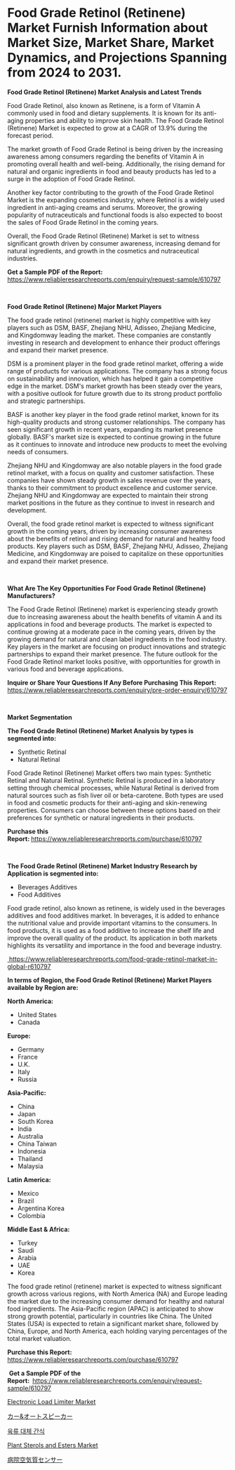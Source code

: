 <p><h1>Food Grade Retinol (Retinene) Market Furnish Information about Market Size, Market Share, Market Dynamics, and Projections Spanning from 2024 to 2031.</h1></p><p><strong>Food Grade Retinol (Retinene) Market Analysis and Latest Trends</strong></p>
<p><p>Food Grade Retinol, also known as Retinene, is a form of Vitamin A commonly used in food and dietary supplements. It is known for its anti-aging properties and ability to improve skin health. The Food Grade Retinol (Retinene) Market is expected to grow at a CAGR of 13.9% during the forecast period.</p><p>The market growth of Food Grade Retinol is being driven by the increasing awareness among consumers regarding the benefits of Vitamin A in promoting overall health and well-being. Additionally, the rising demand for natural and organic ingredients in food and beauty products has led to a surge in the adoption of Food Grade Retinol.</p><p>Another key factor contributing to the growth of the Food Grade Retinol Market is the expanding cosmetics industry, where Retinol is a widely used ingredient in anti-aging creams and serums. Moreover, the growing popularity of nutraceuticals and functional foods is also expected to boost the sales of Food Grade Retinol in the coming years.</p><p>Overall, the Food Grade Retinol (Retinene) Market is set to witness significant growth driven by consumer awareness, increasing demand for natural ingredients, and growth in the cosmetics and nutraceutical industries.</p></p>
<p><strong>Get a Sample PDF of the Report:&nbsp;</strong> <a href="https://www.reliableresearchreports.com/enquiry/request-sample/610797">https://www.reliableresearchreports.com/enquiry/request-sample/610797</a></p>
<p>&nbsp;</p>
<p><strong>Food Grade Retinol (Retinene) Major Market Players</strong></p>
<p><p>The food grade retinol (retinene) market is highly competitive with key players such as DSM, BASF, Zhejiang NHU, Adisseo, Zhejiang Medicine, and Kingdomway leading the market. These companies are constantly investing in research and development to enhance their product offerings and expand their market presence.</p><p>DSM is a prominent player in the food grade retinol market, offering a wide range of products for various applications. The company has a strong focus on sustainability and innovation, which has helped it gain a competitive edge in the market. DSM's market growth has been steady over the years, with a positive outlook for future growth due to its strong product portfolio and strategic partnerships.</p><p>BASF is another key player in the food grade retinol market, known for its high-quality products and strong customer relationships. The company has seen significant growth in recent years, expanding its market presence globally. BASF's market size is expected to continue growing in the future as it continues to innovate and introduce new products to meet the evolving needs of consumers.</p><p>Zhejiang NHU and Kingdomway are also notable players in the food grade retinol market, with a focus on quality and customer satisfaction. These companies have shown steady growth in sales revenue over the years, thanks to their commitment to product excellence and customer service. Zhejiang NHU and Kingdomway are expected to maintain their strong market positions in the future as they continue to invest in research and development.</p><p>Overall, the food grade retinol market is expected to witness significant growth in the coming years, driven by increasing consumer awareness about the benefits of retinol and rising demand for natural and healthy food products. Key players such as DSM, BASF, Zhejiang NHU, Adisseo, Zhejiang Medicine, and Kingdomway are poised to capitalize on these opportunities and expand their market presence.</p></p>
<p>&nbsp;</p>
<p><strong>What Are The Key Opportunities For Food Grade Retinol (Retinene) Manufacturers?</strong></p>
<p><p>The Food Grade Retinol (Retinene) market is experiencing steady growth due to increasing awareness about the health benefits of vitamin A and its applications in food and beverage products. The market is expected to continue growing at a moderate pace in the coming years, driven by the growing demand for natural and clean label ingredients in the food industry. Key players in the market are focusing on product innovations and strategic partnerships to expand their market presence. The future outlook for the Food Grade Retinol market looks positive, with opportunities for growth in various food and beverage applications.</p></p>
<p><strong>Inquire or Share Your Questions If Any Before Purchasing This Report:</strong> <a href="https://www.reliableresearchreports.com/enquiry/pre-order-enquiry/610797">https://www.reliableresearchreports.com/enquiry/pre-order-enquiry/610797</a></p>
<p>&nbsp;</p>
<p><strong>Market Segmentation</strong></p>
<p><strong>The Food Grade Retinol (Retinene) Market Analysis by types is segmented into:</strong></p>
<p><ul><li>Synthetic Retinal</li><li>Natural Retinal</li></ul></p>
<p><p>Food Grade Retinol (Retinene) Market offers two main types: Synthetic Retinal and Natural Retinal. Synthetic Retinal is produced in a laboratory setting through chemical processes, while Natural Retinal is derived from natural sources such as fish liver oil or beta-carotene. Both types are used in food and cosmetic products for their anti-aging and skin-renewing properties. Consumers can choose between these options based on their preferences for synthetic or natural ingredients in their products.</p></p>
<p><strong>Purchase this Report:&nbsp;</strong><a href="https://www.reliableresearchreports.com/purchase/610797">https://www.reliableresearchreports.com/purchase/610797</a></p>
<p>&nbsp;</p>
<p><strong>The Food Grade Retinol (Retinene) Market Industry Research by Application is segmented into:</strong></p>
<p><ul><li>Beverages Additives</li><li>Food Additives</li></ul></p>
<p><p>Food grade retinol, also known as retinene, is widely used in the beverages additives and food additives market. In beverages, it is added to enhance the nutritional value and provide important vitamins to the consumers. In food products, it is used as a food additive to increase the shelf life and improve the overall quality of the product. Its application in both markets highlights its versatility and importance in the food and beverage industry.</p></p>
<p><a href="https://www.reliableresearchreports.com/food-grade-retinol-market-in-global-r610797">&nbsp;https://www.reliableresearchreports.com/food-grade-retinol-market-in-global-r610797</a></p>
<p><strong>In terms of Region, the Food Grade Retinol (Retinene) Market Players available by Region are:</strong></p>
<p>
    <p> <strong> North America: </strong>
        <ul>
            <li>United States</li>
            <li>Canada</li>
        </ul>
        </p> 
    <p> <strong> Europe: </strong>
        <ul>
            <li>Germany</li>
            <li>France</li>
            <li>U.K.</li>
            <li>Italy</li>
            <li>Russia</li>
        </ul>
        </p> 
    <p> <strong> Asia-Pacific: </strong>
        <ul>
            <li>China</li>
            <li>Japan</li>
            <li>South Korea</li>
            <li>India</li>
            <li>Australia</li>
            <li>China Taiwan</li>
            <li>Indonesia</li>
            <li>Thailand</li>
            <li>Malaysia</li>
        </ul>
        </p> 
    <p> <strong> Latin America: </strong>
        <ul>
            <li>Mexico</li>
            <li>Brazil</li>
            <li>Argentina Korea</li>
            <li>Colombia</li>
        </ul>
        </p> 
    <p> <strong> Middle East & Africa: </strong>
        <ul>
            <li>Turkey</li>
            <li>Saudi</li>
            <li>Arabia</li>
            <li>UAE</li>
            <li>Korea</li>
        </ul>
    </p>
    </p>
<p><p>The food grade retinol (retinene) market is expected to witness significant growth across various regions, with North America (NA) and Europe leading the market due to the increasing consumer demand for healthy and natural food ingredients. The Asia-Pacific region (APAC) is anticipated to show strong growth potential, particularly in countries like China. The United States (USA) is expected to retain a significant market share, followed by China, Europe, and North America, each holding varying percentages of the total market valuation.</p></p>
<p><strong>Purchase this Report: </strong><a href="https://www.reliableresearchreports.com/purchase/610797">https://www.reliableresearchreports.com/purchase/610797</a></p>
<p>&nbsp;<strong>Get a Sample PDF of the Report:&nbsp;&nbsp;</strong><a href="https://www.reliableresearchreports.com/enquiry/request-sample/610797">https://www.reliableresearchreports.com/enquiry/request-sample/610797</a></p>
<p><strong></strong></p>
<p><p><a href="https://issuu.com/reportprime-2/docs/electronic-load-limiter-market-size-2030.pptx">Electronic Load Limiter Market</a></p><p><a href="https://github.com/xnljig2898992/Market-Research-Report-List-2/blob/main/979357797387.md">カー&オートスピーカー</a></p><p><a href="https://github.com/muchswr/Market-Research-Report-List-1/blob/main/556308888944.md">육류 대체 간식</a></p><p><a href="https://github.com/IsmaelBlick2023/Market-Research-Report-List-1/blob/main/plant-sterols-and-esters-market.md">Plant Sterols and Esters Market</a></p><p><a href="https://github.com/ChloeConn27/Market-Research-Report-List-1/blob/main/255364897386.md">病院空気質センサー</a></p></p>